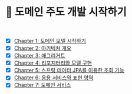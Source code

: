 # 📖 도메인 주도 개발 시작하기

<br>

- [x] [Chapter 1: 도메인 모델 시작하기](01_도메인_모델_시작하기.md)
- [x] [Chapter 2: 아키텍처 개요](02_아키텍처_개요.md)
- [x] [Chapter 3: 애그리거트](03_애그리거트.md)
- [x] [Chapter 4: 리포지터리와 모델 구현](04_리포지터리와_모델_구현.md)
- [x] [Chapter 5: 스프링 데이터 JPA를 이용한 조회 기능](05_스프링_데이터_JPA를_이용한_조회_기능.md)
- [x] [Chapter 6: 응용 서비스와 표현 영역](06_응용_서비스와_표현_영역.md)
- [x] [Chapter 7: 도메인 서비스](07_도메인_서비스.md)
